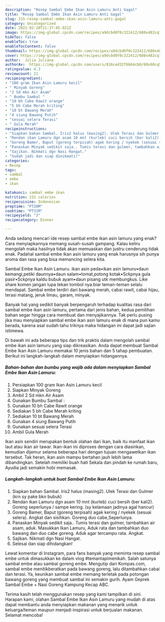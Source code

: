 ```yaml
---
description: "Resep Sambal Embe Ikan Asin Lamuru Anti Gagal"
title: "Resep Sambal Embe Ikan Asin Lamuru Anti Gagal"
slug: 315-resep-sambal-embe-ikan-asin-lamuru-anti-gagal
category: Uncategorized
date: 2022-02-20T21:37:05.021Z
image: https://img-global.cpcdn.com/recipes/a9dcbd0f0c322412/680x482cq70/sambal-embe-ikan-asin-lamuru-foto-resep-utama.jpg
hideToc: false
enableToc: true
enableTocContent: false
thumbnail: https://img-global.cpcdn.com/recipes/a9dcbd0f0c322412/680x482cq70/sambal-embe-ikan-asin-lamuru-foto-resep-utama.jpg
cover: https://img-global.cpcdn.com/recipes/a9dcbd0f0c322412/680x482cq70/sambal-embe-ikan-asin-lamuru-foto-resep-utama.jpg
author:  Julia Juliana
authorAv:  https://img-global.cpcdn.com/users/816ced32f6b64cb8/60x60cq50/avatar.jpg
ratingvalue: 4.3
reviewcount: 21
recipeingredient:
- "100 gram Ikan Asin Lamuru kecil"
- " Minyak Goreng"
- "2 Sd mkn Air Asam"
- " Bumbu Sambal "
- "10 bh Cabe Rawit orange"
- "5 bh Cabe Merah kriting"
- "10 bt Bawang Merah"
- "4 siung Bawang Putih"
- "sesuai selera Terasi"
- " Gula Merah"
recipeinstructions:
- "Siapkan bahan Sambal. Iris2 halus (masing2). Ulek Terasi dan Gulmer (krn sy pake bkn bubuk)"
- "Rendan ikan Lamuru dgn asam 10 mnt (kurleb) cuci bersih (ber kali2). Goreng seperlunya / sampe kering.  (sy kelamaan jadinya agal hancur)"
- "Goreng Bamer, Baput (goreng terpisah) agak kering / nyekek (sesuai selera). Angkat dan sisihkan. Goreng duo cabe,Seperlunya."
- "Panaskan Minyak sedikit saja.. Tumis terasi dan gulmer, tambahkan air asam, aduk. Masukkan Ikan Lamuru, Aduk rata dan tambahkan duo bawang dan duo cabe goreng.  Aduk agar tercampu rata. Angkat."
- "Sajikan. Nikmati dgn Nasi Hangat."
- "Sudah jadi dan siap dinikmati!"
categories:
- Resep
tags:
- sambal
- embe
- ikan

katakunci: sambal embe ikan 
nutrition: 231 calories
recipecuisine: Indonesian
preptime: "PT20M"
cooktime: "PT31M"
recipeyield: "3"
recipecategory: Dinner

---
```



Anda sedang mencari ide resep sambal embe ikan asin lamuru yang enak? Cara menyiapkannya memang susah-susah gampang. Kalau keliru mengolah maka hasilnya tidak akan memuaskan dan justru cenderung tidak enak. Padahal sambal embe ikan asin lamuru yang enak harusnya sih punya aroma dan rasa yang bisa memancing selera kita.


Sambal Embe Ikan Asin Lamuru. ikan asin peda•ikan asin lamuru•daun kemangi,petiki daunnya•daun salam•tomat,potong kotak•Sckpnya gula pasir•Sckpnya kaldu bubuk ayam•daun pisang utk membungkus. Like share komen jangan lupa tekan tombol nya.biar teman-teman selalu mendapat. Sambal embe terdiri dari bawang merah, cabai rawit, cabai hijau, terasi matang, jeruk limau, garam, minyak.

Banyak hal yang sedikit banyak berpengaruh terhadap kualitas rasa dari sambal embe ikan asin lamuru, pertama dari jenis bahan, kedua pemilihan bahan segar hingga cara membuat dan menyajikannya. Tak perlu pusing jika mau menyiapkan sambal embe ikan asin lamuru enak di mana pun kamu berada, karena asal sudah tahu triknya maka hidangan ini dapat jadi sajian istimewa.


Di bawah ini ada beberapa tips dan trik praktis dalam mengolah sambal embe ikan asin lamuru yang siap dikreasikan. Anda dapat membuat Sambal Embe Ikan Asin Lamuru memakai 10 jenis bahan dan 5 tahap pembuatan. Berikut ini langkah-langkah dalam menyiapkan hidangannya.

<!--inarticleads1-->

##### Bahan-bahan dan bumbu yang wajib ada dalam menyiapkan Sambal Embe Ikan Asin Lamuru:

1. Persiapkan 100 gram Ikan Asin Lamuru kecil
1. Siapkan  Minyak Goreng
1. Ambil 2 Sd mkn Air Asam
1. Gunakan  Bumbu Sambal :
1. Gunakan 10 bh Cabe Rawit orange
1. Sediakan 5 bh Cabe Merah kriting
1. Sediakan 10 bt Bawang Merah
1. Gunakan 4 siung Bawang Putih
1. Gunakan sesuai selera Terasi
1. Ambil  Gula Merah


Ikan asin sendiri merupakan bentuk olahan dari ikan, baik itu manfaat ikan laut atau ikan air tawar. Ikan-ikan ini diproses dengan cara diasinkan, kemudian dijemur selama beberapa hari dengan tujuan mengawetkan ikan tersebut. Tak heran, ikan asin mampu bertahan jauh lebih lama dibandingkan. Setelah memiliki buah hati Sekala dan pindah ke rumah baru, Ayudia jadi semakin hobi memasak. 

<!--inarticleads2-->

##### Langkah-langkah untuk buat Sambal Embe Ikan Asin Lamuru:

1. Siapkan bahan Sambal. Iris2 halus (masing2). Ulek Terasi dan Gulmer (krn sy pake bkn bubuk)
1. Rendan ikan Lamuru dgn asam 10 mnt (kurleb) cuci bersih (ber kali2). Goreng seperlunya / sampe kering.  (sy kelamaan jadinya agal hancur)
1. Goreng Bamer, Baput (goreng terpisah) agak kering / nyekek (sesuai selera). Angkat dan sisihkan. Goreng duo cabe,Seperlunya.
1. Panaskan Minyak sedikit saja.. Tumis terasi dan gulmer, tambahkan air asam, aduk. Masukkan Ikan Lamuru, Aduk rata dan tambahkan duo bawang dan duo cabe goreng.  Aduk agar tercampu rata. Angkat.
1. Sajikan. Nikmati dgn Nasi Hangat.
1. Selesai dan siap dihidangkan!

Lewat komentar di Instagram, para fans banyak yang meminta resep sambal embe untuk dimasukkan ke dalam vlog #temantapimenikah. Salah satunya sambal embe atau sambal goreng embe. Mengutip dari Kompas.com, sambal embe menitikberatkan pada bawang goreng, lalu ditambahkan cabai dan terasi. Ya, keunikan sambal embe memang terletak pada potongan bawang goreng yang membuat sambal ini semakin gurih. Ayam Geprek Sambal Embe + Nasi Goreng Kampung Kecap ABC. 

Terima kasih telah menggunakan resep yang kami tampilkan di sini. Harapan kami, olahan Sambal Embe Ikan Asin Lamuru yang mudah di atas dapat membantu anda menyiapkan makanan yang menarik untuk keluarga/teman maupun menjadi inspirasi untuk berjualan makanan. Selamat mencoba!
